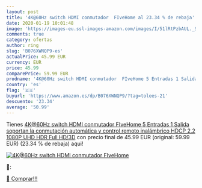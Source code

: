 ```yaml
---
layout: post
title: '4K@60Hz switch HDMI conmutador  FIveHome al 23.34 % de rebaja'
date: 2020-01-19 10:01:48
image: 'https://images-eu.ssl-images-amazon.com/images/I/51lRtPzbAUL._SL200_.jpg'
comments: true
category: ofertas
author: ring
slug: 'B076XWNQP9-es'
actualPrice: 45.99 EUR
currency: EUR
price: 45.99
comparePrice: 59.99 EUR
prodname: '4K@60Hz switch HDMI conmutador  FIveHome 5 Entradas 1 Salida soportan la conmutación automática y control remoto inalámbrico  HDCP 2.2 1080P UHD HDR Full HD/3D'
country: 'es'
flag: '🇪🇸'
buyurl: 'https://www.amazon.es/dp/B076XWNQP9/?tag=tolees-21'
descuento: '23.34'
average: '50.99'
---
```


Tienes [4K@60Hz switch HDMI conmutador  FIveHome 5 Entradas 1 Salida soportan la conmutación automática y control remoto inalámbrico  HDCP 2.2 1080P UHD HDR Full HD/3D](https://www.amazon.es/dp/B076XWNQP9/?tag=tolees-21) con precio final de  45.99 EUR (original: 59.99 EUR) (23.34 %  de rebaja) aqui!

[![4K@60Hz switch HDMI conmutador  FIveHome](https://images-eu.ssl-images-amazon.com/images/I/51lRtPzbAUL._SL200_.jpg)](https://www.amazon.es/dp/B076XWNQP9/?tag=tolees-21)

🔎:


[🛒 Comprar!!!](https://www.amazon.es/dp/B076XWNQP9/?tag=tolees-21)

